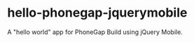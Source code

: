 hello-phonegap-jquerymobile
===========================

A "hello world" app for PhoneGap Build using jQuery Mobile.
